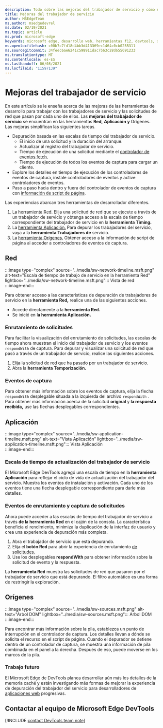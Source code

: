 ```yaml
---
description: Todo sobre las mejoras del trabajador de servicio y cómo usar cada una de ellas.
title: Mejoras del trabajador de servicio
author: MSEdgeTeam
ms.author: msedgedevrel
ms.date: 02/19/2021
ms.topic: article
ms.prod: microsoft-edge
keywords: microsoft edge, desarrollo web, herramientas f12, devtools, service worker, PWA
ms.openlocfilehash: c00b7c7fd18d4bb3d413369ec1464c0cb0255311
ms.sourcegitcommit: 34feec6ae6241c598911dac7b63c28d655691233
ms.translationtype: MT
ms.contentlocale: es-ES
ms.lasthandoff: 06/08/2021
ms.locfileid: "11597139"
---
```

# <a name="service-worker-improvements"></a>Mejoras del trabajador de servicio  

En este artículo se le enseña acerca [][MdnServiceWorkerApi] de las mejoras de las herramientas de desarrollo para trabajar con los trabajadores de servicio y las solicitudes de red que pasan por cada uno de ellos.  Las **mejoras del trabajador de servicio** se encuentran en las herramientas **Red,** **Aplicación** **y** Orígenes.  Las mejoras simplifican las siguientes tareas.  

*   Depuración basada en las escalas de tiempo del trabajador de servicio.  
    *   El inicio de una solicitud y la duración del arranque.  
    *   Actualizar al registro del trabajador de servicio.  
    *   Tiempo de ejecución de una solicitud mediante el [controlador de eventos fetch.][MdnFetchEvent]  
    *   Tiempo de ejecución de todos los eventos de captura para cargar un cliente.  
*   Explore los detalles en tiempo de ejecución de los controladores de eventos de captura, instale controladores de eventos y active controladores de eventos.  
*   Paso a paso hacia dentro y fuera del controlador de eventos de captura con [información de script de página](#sources).  
    
Las experiencias abarcan tres herramientas de desarrollador diferentes.  

1.  La [herramienta Red.](#network)  Elija una solicitud de red que se ejecute a través de un trabajador de servicio y obtenga acceso a la escala de tiempo correspondiente del trabajador de servicio en la **herramienta Timing.**  
1.  La [herramienta Aplicación.](#application)  Para depurar los trabajadores del servicio, vaya a la **herramienta Trabajadores de** servicio.  
1.  La [herramienta Orígenes.](#sources)  Obtener acceso a la información de script de página al acceder a controladores de eventos de captura.  
    
## <a name="network"></a>Red  

:::image type="complex" source="../media/sw-network-timeline.msft.png" alt-text="Escala de tiempo de trabajo de servicio en la herramienta Red" lightbox="../media/sw-network-timeline.msft.png":::
   Vista de red  
:::image-end:::  

Para obtener acceso a las características de depuración de trabajadores de servicio en la **herramienta Red,** realice una de las siguientes acciones.  

*   Accede directamente a la **herramienta Red.**  
*   Se inició en **la herramienta Aplicación.**  
    
### <a name="request-routing"></a>Enrutamiento de solicitudes  

Para facilitar la visualización del enrutamiento de solicitudes, las escalas de tiempo ahora muestran el inicio del trabajador de servicio y los eventos `respondWith` de captura.  Para depurar y visualizar una solicitud de red que pasó a través de un trabajador de servicio, realice las siguientes acciones.  

1.  Elija la solicitud de red que ha pasado por un trabajador de servicio.  
1.  Abra la **herramienta Temporización.**  
    
### <a name="fetch-events"></a>Eventos de captura  

Para obtener más información sobre los eventos de captura, elija la flecha `respondWith` desplegable situada a la izquierda del archivo `respondWith` .  Para obtener más información acerca de la solicitud **original** y **la respuesta recibida,** use las flechas desplegables correspondientes.  

## <a name="application"></a>Aplicación  

:::image type="complex" source="../media/sw-application-timeline.msft.png" alt-text="Vista Aplicación" lightbox="../media/sw-application-timeline.msft.png":::
   Vista Aplicación  
:::image-end:::  

### <a name="service-worker-update-timeline"></a>Escala de tiempo de actualización del trabajador de servicio  

El Microsoft Edge DevTools agregó una escala de tiempo en la **herramienta Aplicación** para reflejar el ciclo de vida de actualización del trabajador del servicio.  Muestra los eventos de instalación y activación.  Cada uno de los eventos tiene una flecha desplegable correspondiente para darle más detalles.  

### <a name="request-routing-and-fetch-events"></a>Eventos de enrutamiento y captura de solicitudes  

Ahora puede acceder a las escalas de tiempo del trabajador de servicio a través **de la herramienta Red** en el cajón de la consola.  La característica beneficia el rendimiento, minimiza la duplicación de la interfaz de usuario y crea una experiencia de depuración más completa.  

1.  Abra el trabajador de servicio que está depurando.  
1.  Elija el **botón Red** para abrir la experiencia de enrutamiento [de solicitudes.](#network)  
1.  Use los desplegables **respondWith** para obtener información sobre la solicitud de evento y la respuesta.  

La **herramienta Red** muestra las solicitudes de red que pasaron por el trabajador de servicio que está depurando.  El filtro automático es una forma de restringir la exploración.

## <a name="sources"></a>Orígenes  

:::image type="complex" source="../media/sw-sources.msft.png" alt-text="Árbol DOM" lightbox="../media/sw-sources.msft.png":::
   Árbol DOM  
:::image-end:::  

Para encontrar más información sobre la pila, establezca un punto de interrupción en el controlador de captura.  Los detalles llevan a dónde se solicita el recurso en el script de página.  Cuando el depurador se detiene dentro de un controlador de captura, se muestra una información de pila combinada en el panel a la derecha.  Después de eso, puede moverse en los marcos de la pila.  

### <a name="future-work"></a>Trabajo futuro  

El Microsoft Edge de DevTools planea desarrollar aún más los detalles de la memoria caché y están investigando más formas de mejorar la experiencia de depuración del trabajador del servicio para desarrolladores de [aplicaciones web][MdnProgressiveWebApps] progresivas.  

## <a name="getting-in-touch-with-the-microsoft-edge-devtools-team"></a>Contactar al equipo de Microsoft Edge DevTools  

[!INCLUDE [contact DevTools team note](../includes/contact-devtools-team-note.md)]  

<!-- links -->  

[MdnFetchEvent]: https://developer.mozilla.org/docs/Web/API/FetchEvent "FetchEvent | MDN"  
[MdnProgressiveWebApps]: https://developer.mozilla.org/docs/Web/Progressive_web_apps "Aplicaciones web progresivas (PWA) | MDN"  
[MdnServiceWorkerApi]: https://developer.mozilla.org/docs/Web/API/Service_Worker_API "Api de trabajo de servicio | MDN"  
